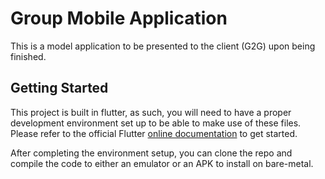 # Group Mobile Application

This is a model application to be presented to the client (G2G) upon being finished. 

## Getting Started

This project is built in flutter, as such, you will need to have a proper development environment set up to be able to make use of these files.
Please refer to the official Flutter [online documentation](https://docs.flutter.dev/) to get started.

After completing the environment setup, you can clone the repo and compile the code to either an emulator or an APK to install on bare-metal.

